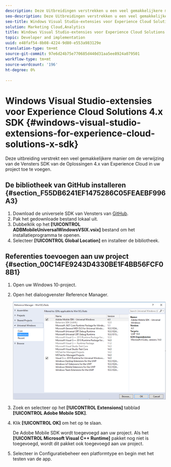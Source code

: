 ```yaml
---
description: Deze Uitbreidingen verstrekken u een veel gemakkelijkere manier om de verwijzing van de Vensters SDK van de Oplossingen 4.x van Experience Cloud in uw project toe te voegen.
seo-description: Deze Uitbreidingen verstrekken u een veel gemakkelijkere manier om de verwijzing van de Vensters SDK van de Oplossingen 4.x van Experience Cloud in uw project toe te voegen.
seo-title: Windows Visual Studio-extensies voor Experience Cloud Solutions 4.x SDK
solution: Marketing Cloud,Analytics
title: Windows Visual Studio-extensies voor Experience Cloud Solutions 4.x SDK
topic: Developer and implementation
uuid: e48faf54-8b08-4224-9d80-e553a983129e
translation-type: tm+mt
source-git-commit: 97e6d24b75e770685d440d31aa5ee8924a079501
workflow-type: tm+mt
source-wordcount: '196'
ht-degree: 0%

---
```



# Windows Visual Studio-extensies voor Experience Cloud Solutions 4.x SDK {#windows-visual-studio-extensions-for-experience-cloud-solutions-x-sdk}

Deze uitbreiding verstrekt een veel gemakkelijkere manier om de verwijzing van de Vensters SDK van de Oplossingen 4.x van Experience Cloud in uw project toe te voegen.

## De bibliotheek van GitHub installeren {#section_F55DB6241EF1475286C05FEAEBF996A3}

1. Download de universele SDK van Vensters van [GitHub](https://github.com/Adobe-Marketing-Cloud/mobile-services/releases).
1. Pak het gedownloade bestand lokaal uit.
1. Dubbelklik op het **[!UICONTROL ADBMobileUniversalWindowsVSIX.vsix]** bestand om het installatieprogramma te openen.
1. Selecteer **[!UICONTROL Global Location]** en installeer de bibliotheek.

## Referenties toevoegen aan uw project {#section_00C14FE9243D4330BE1F4BB56FCF08B1}

1. Open uw Windows 10-project.
1. Open het dialoogvenster Reference Manager.

   ![](assets/ref_manager.png)

1. Zoek en selecteer op het **[!UICONTROL Extensions]** tabblad **[!UICONTROL Adobe Mobile SDK]**.
1. Klik **[!UICONTROL OK]** om het op te slaan.

   De Adobe Mobile SDK wordt toegevoegd aan uw project. Als het **[!UICONTROL Microsoft Visual C++ Runtime]** pakket nog niet is toegevoegd, wordt dit pakket ook toegevoegd aan uw project.

1. Selecteer in Configuratiebeheer een platformtype en begin met het testen van de app.

